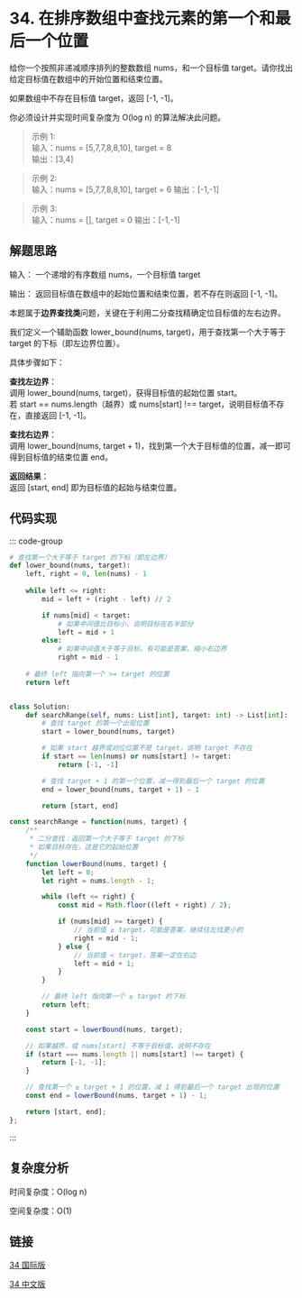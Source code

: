 # 34. 在排序数组中查找元素的第一个和最后一个位置

给你一个按照非递减顺序排列的整数数组 nums，和一个目标值 target。请你找出给定目标值在数组中的开始位置和结束位置。

如果数组中不存在目标值 target，返回 [-1, -1]。

你必须设计并实现时间复杂度为 O(log n) 的算法解决此问题。

>示例 1:  
输入：nums = [5,7,7,8,8,10], target = 8  
输出：[3,4]

>示例 2:  
输入：nums = [5,7,7,8,8,10], target = 6
输出：[-1,-1]

>示例 3:  
输入：nums = [], target = 0
输出：[-1,-1]

## 解题思路

输入： 一个递增的有序数组 nums，一个目标值 target

输出： 返回目标值在数组中的起始位置和结束位置，若不存在则返回 [-1, -1]。

本题属于**边界查找类**问题，关键在于利用二分查找精确定位目标值的左右边界。

我们定义一个辅助函数 lower_bound(nums, target)，用于查找第一个大于等于 target 的下标（即左边界位置）。

具体步骤如下：

**查找左边界**：  
调用 lower_bound(nums, target)，获得目标值的起始位置 start。  
若 start == nums.length（越界）或 nums[start] !== target，说明目标值不存在，直接返回 [-1, -1]。

**查找右边界**：  
调用 lower_bound(nums, target + 1)，找到第一个大于目标值的位置，减一即可得到目标值的结束位置 end。

**返回结果**：  
返回 [start, end] 即为目标值的起始与结束位置。

## 代码实现

::: code-group

```python
# 查找第一个大于等于 target 的下标（即左边界）
def lower_bound(nums, target):
    left, right = 0, len(nums) - 1
    
    while left <= right:
        mid = left + (right - left) // 2

        if nums[mid] < target:
            # 如果中间值比目标小，说明目标在右半部分
            left = mid + 1
        else:
            # 如果中间值大于等于目标，有可能是答案，缩小右边界
            right = mid - 1
    
    # 最终 left 指向第一个 >= target 的位置
    return left


class Solution:
    def searchRange(self, nums: List[int], target: int) -> List[int]:
        # 查找 target 的第一个出现位置
        start = lower_bound(nums, target)

        # 如果 start 越界或对应位置不是 target，说明 target 不存在
        if start == len(nums) or nums[start] != target:
            return [-1, -1]

        # 查找 target + 1 的第一个位置，减一得到最后一个 target 的位置
        end = lower_bound(nums, target + 1) - 1

        return [start, end]
```

```javascript
const searchRange = function(nums, target) {
    /**
     * 二分查找：返回第一个大于等于 target 的下标
     * 如果目标存在，这是它的起始位置
     */
    function lowerBound(nums, target) {
        let left = 0;
        let right = nums.length - 1;

        while (left <= right) {
            const mid = Math.floor((left + right) / 2);

            if (nums[mid] >= target) {
                // 当前值 ≥ target，可能是答案，继续往左找更小的
                right = mid - 1;
            } else {
                // 当前值 < target，答案一定在右边
                left = mid + 1;
            }
        }

        // 最终 left 指向第一个 ≥ target 的下标
        return left;
    }

    const start = lowerBound(nums, target);

    // 如果越界，或 nums[start] 不等于目标值，说明不存在
    if (start === nums.length || nums[start] !== target) {
        return [-1, -1];
    }

    // 查找第一个 ≥ target + 1 的位置，减 1 得到最后一个 target 出现的位置
    const end = lowerBound(nums, target + 1) - 1;

    return [start, end];
};
```

:::

## 复杂度分析

时间复杂度：O(log n)

空间复杂度：O(1)

## 链接

[34 国际版](https://leetcode.com/problems/find-first-and-last-position-of-element-in-sorted-array/description/)

[34 中文版](https://leetcode.cn/problems/find-first-and-last-position-of-element-in-sorted-array/description/)
